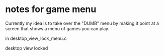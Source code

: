 # notes for game menu 

Currently my idea is to take over the "DUMB" menu by making it point at a
screen that shows a menu of games you can play. 


in desktop_view_lock_menu.c 

desktop view locked 


